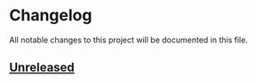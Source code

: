 # Changelog

All notable changes to this project will be documented in this file.

## [Unreleased](https://github.com/xgeekshq/split/compare/v0.1.1...HEAD)

